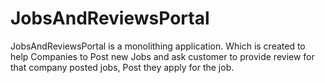 # JobsAndReviewsPortal

JobsAndReviewsPortal is a monolithing application. Which is created to help Companies to Post new Jobs and ask customer to provide review for that company posted jobs, Post they apply for the job. 
